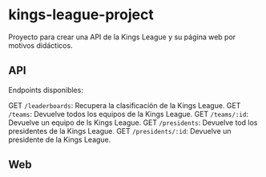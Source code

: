 # kings-league-project
Proyecto para crear una API de la Kings League y su página web por motivos didácticos.

## API

Endpoints disponibles:

GET `/leaderboards`: Recupera la clasificación de la Kings League.
GET `/teams`: Devuelve todos los equipos de la Kings League.
GET `/teams/:id`: Devuelve un equipo de ls Kings League.
GET `/presidents`: Devuelve tod los presidentes de la Kings League.
GET `/presidents/:id`: Devuelve un presidente de la Kings League.

## Web